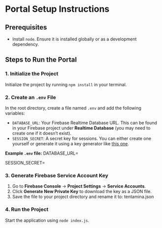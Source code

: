 # Portal Setup Instructions

## Prerequisites

- Install `node`. Ensure it is installed globally or as a development dependency.

## Steps to Run the Portal

### 1. Initialize the Project

Initialize the project by running `npm install` in your terminal.

### 2. Create an `.env` File

In the root directory, create a file named `.env` and add the following variables:

- `DATABASE_URL`: Your Firebase Realtime Database URL. This can be found in your Firebase project under **Realtime Database** (you may need to create one if it doesn’t exist).
- `SESSION_SECRET`: A secret key for sessions. You can either create one yourself or generate it using a key generator like [this one](https://theorangeone.net/projects/django-secret-key-generator/).

**Example `.env` file:**
DATABASE_URL=<Your Firebase Database URL>

SESSION_SECRET=<Your Generated Session Key>

### 3. Generate Firebase Service Account Key

1. Go to **Firebase Console** → **Project Settings** → **Service Accounts**.
2. Click **Generate New Private Key** to download the key as a JSON file.
3. Save the file to your project directory and rename it to: tentamina.json

### 4. Run the Project

Start the application using `node index.js`.
